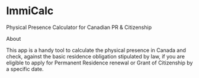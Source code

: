 # ImmiCalc
Physical Presence Calculator for Canadian PR & Citizenship

About

This app is a handy tool to calculate the physical presence in Canada and check, against the basic residence obligation stipulated by law, if you are eligible to apply for Permanent Residence renewal or Grant of Citizenship by a specific date.
